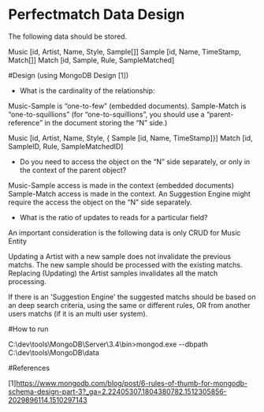 # Perfectmatch Data Design

The following data should be stored. 


Music [id, Artist, Name, Style, Sample[]] 
Sample [id, Name, TimeStamp, Match[]]
Match [id, Sample, Rule, SampleMatched]



#Design (using MongoDB Design [1]) 

- What is the cardinality of the relationship: 

Music-Sample is “one-to-few” (embedded documents).
Sample-Match is  “one-to-squillions” (for “one-to-squillions”, you should use a “parent-reference” in the document storing the “N” side.)

Music [id, Artist, Name, Style, { Sample [id, Name, TimeStamp]}] 
Match [id, SampleID, Rule, SampleMatchedID]

- Do you need to access the object on the “N” side separately, or only in the context of the parent object?

Music-Sample access is made in the context (embedded documents)
Sample-Match access is made in the context. An Suggestion Engine might require the access the object on the “N” side separately.

- What is the ratio of updates to reads for a particular field?

An important consideration is the following data is only CRUD for Music Entity

Updating a Artist with a new sample does not invalidate the previous matchs. The new sample should be processed with the existing matchs.
Replacing (Updating) the Artist samples invalidates all the match processing. 

If there is an 'Suggestion Engine' the suggested matchs should be based on an deep search criteria, using the same or different rules, OR from another users matchs (if it is an multi user system).

 

#How to run

C:\dev\tools\MongoDB\Server\3.4\bin>mongod.exe --dbpath C:\dev\tools\MongoDB\data


#References 

[1]https://www.mongodb.com/blog/post/6-rules-of-thumb-for-mongodb-schema-design-part-3?_ga=2.22405307.1804380782.1512305856-2029896114.1510297143